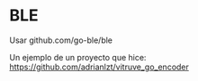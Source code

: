# BLE
Usar github.com/go-ble/ble

Un ejemplo de un proyecto que hice:
https://github.com/adrianlzt/vitruve_go_encoder
